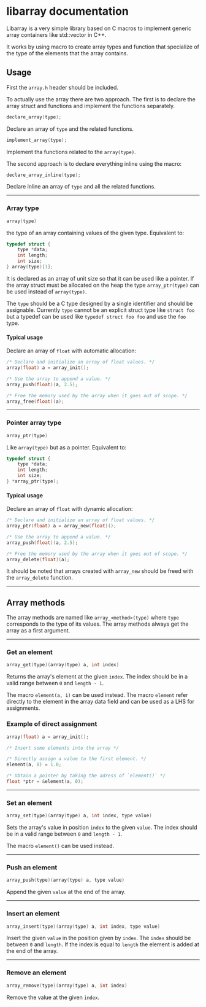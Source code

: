# libarray documentation

Libarray is a very simple library based on C macros to implement generic array containers like std::vector in C++.

It works by using macro to create array types and function that specialize of the type of the elements that the array contains.

## Usage

First the `array.h` header should be included.

To actually use the array there are two approach. The first is to declare the array struct and functions and implement the functions separately. 

```c
declare_array(type);
```
Declare an array of `type` and the related functions.

```c
implement_array(type);
```
Implement tha functions related to the `array(type)`.

The second approach is to declare everything inline using the macro:

```c
declare_array_inline(type);
```
Declare inline an array of `type` and all the related functions.

***


### Array type
```c
array(type)
```

the type of an array containing values of the given type. Equivalent to:

```c
typedef struct {
    type *data;
    int length;
    int size;
} array(type)[1];
```

It is declared as an array of unit size so that it can be used like a pointer. If the array struct must be allocated on the heap the type `array_ptr(type)` can be used instead of `array(type)`.

The `type` should be a C type designed by a single identifier and should be assignable. Currently `type` cannot be an explicit struct type like `struct foo` but a typedef can be used like `typedef struct foo foo` and use the `foo` type.

#### Typical usage

Declare an array of `float` with automatic allocation:

```c
/* Declare and initialize an array of float values. */
array(float) a = array_init();

/* Use the array to append a value. */
array_push(float)(a, 2.5);

/* Free the memory used by the array when it goes out of scope. */
array_free(float)(a);
```

***

### Pointer array type
```c
array_ptr(type)
```

Like `array(type)` but as a pointer. Equivalent to:

```c
typedef struct {
    type *data;
    int length;
    int size;
} *array_ptr(type);
```

#### Typical usage

Declare an array of `float` with dynamic allocation:

```c
/* Declare and initialize an array of float values. */
array_ptr(float) a = array_new(float)();

/* Use the array to append a value. */
array_push(float)(a, 2.5);

/* Free the memory used by the array when it goes out of scope. */
array_delete(float)(a);
```

It should be noted that arrays created with `array_new` should be freed with the `array_delete` function.

***

## Array methods

The array methods are named like `array_<method>(type)` where `type` corresponds to the type of its values. The array methods always get the array as a first argument.


***
### Get an element
```c
array_get(type)(array(type) a, int index)
```

Returns the array's element at the given `index`. The index should be in a valid range between `0` and `length - 1`.

The macro `element(a, i)` can be used instead. The macro `element` refer directly to the element in the array data field and can be used as a LHS for assignments.

### Example of direct assignment

```c
array(float) a = array_init();

/* Insert some elements into the array */

/* Directly assign a value to the first element. */
element(a, 0) = 1.0;

/* Obtain a pointer by taking the adress of `element()` */
float *ptr = &element(a, 0);
```

***
### Set an element
```c
array_set(type)(array(type) a, int index, type value)
```

Sets the array's value in position `index` to the given `value`. The index should be in a valid range between `0` and `length - 1`.

The macro `element()` can be used instead.

***
### Push an element
```c
array_push(type)(array(type) a, type value)
```

Append the given `value` at the end of the array.

***
### Insert an element

```c
array_insert(type)(array(type) a, int index, type value)
```

Insert the given `value` in the position given by `index`. The `index` should be between `0` and `length`. If the index is equal to `length` the element is added at the end of the array.

***
### Remove an element
```c
array_remove(type)(array(type) a, int index)
```

Remove the value at the given `index`.
